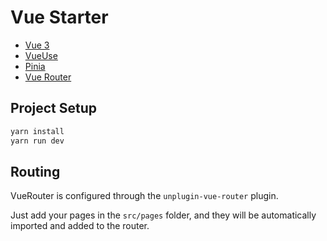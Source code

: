 # Vue Starter

- [Vue 3](https://vuejs.org/)
- [VueUse](https://vueuse.org/)
- [Pinia](https://pinia.vuejs.org/)
- [Vue Router](https://router.vuejs.org/)

## Project Setup

```sh
yarn install
yarn run dev
```

## Routing

VueRouter is configured through the `unplugin-vue-router` plugin.

Just add your pages in the `src/pages` folder, and they will be automatically imported and added to the router.
